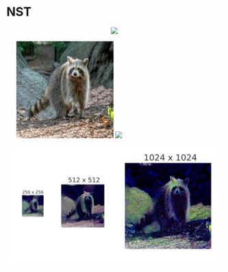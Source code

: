 # NST
<p align="center">
  <img src="assets/blue_raccoon.gif" />
</p>

<p align="center">
  <img src="assets/raccoon.png" width="45%" style="display: inline-block;"/>
  <img src="assets/blue.jpg" width="45%" style="display: inline-block;"/>
</p>

<p align="center">
  <img src="assets/blue_raccoon.png" />
</p>

